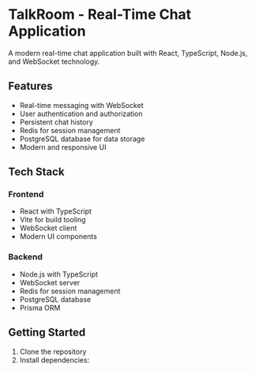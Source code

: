 # TalkRoom - Real-Time Chat Application

A modern real-time chat application built with React, TypeScript, Node.js, and WebSocket technology.

## Features

- Real-time messaging with WebSocket
- User authentication and authorization
- Persistent chat history
- Redis for session management
- PostgreSQL database for data storage
- Modern and responsive UI

## Tech Stack

### Frontend

- React with TypeScript
- Vite for build tooling
- WebSocket client
- Modern UI components

### Backend

- Node.js with TypeScript
- WebSocket server
- Redis for session management
- PostgreSQL database
- Prisma ORM

## Getting Started

1. Clone the repository
2. Install dependencies:
